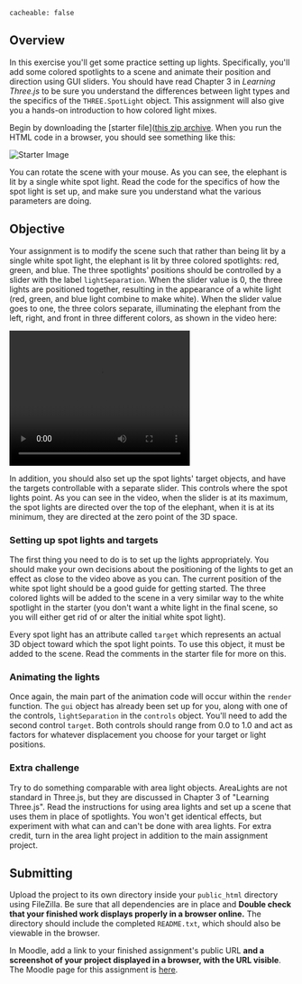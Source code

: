 ```
cacheable: false
```
## Overview

In this exercise you'll get some practice setting up lights. Specifically, you'll add some colored spotlights to a scene and animate their position and direction using GUI sliders. You should have read Chapter 3 in *Learning Three.js* to be sure you understand the differences between light types and the specifics of the `THREE.SpotLight` object. This assignment will also give you a hands-on introduction to how colored light mixes.  

Begin by downloading the [starter file]([this zip archive](/~tmullen/cg/f16/cs315-hw6.zip). When you run the HTML code in a browser, you should see something like this:  

![Starter Image](/~tmullen/images/cg/elephantLightStart.png)

You can rotate the scene with your mouse. As you can see, the elephant is lit by a single white spot light. Read the code for the specifics of how the spot light is set up, and make sure you understand what the various parameters are doing.

## Objective

Your assignment is to modify the scene such that rather than being lit by a single white spot light, the elephant is lit by three colored spotlights: red, green, and blue. The three spotlights' positions should be controlled by a slider with the label `lightSeparation`. When the slider value is 0, the three lights are positioned together, resulting in the appearance of a white light (red, green, and blue light combine to make white). When the slider value goes to one, the three colors separate, illuminating the elephant from the left, right, and front in three different colors, as shown in the video here:

<video width="320" height="240" controls>
  <source src="/~tmullen/images/cg/elephantLights.ogv" type="video/ogg;" codecs="theora, vorbis">
Your browser does not support the video tag.
</video>

In addition, you should also set up the spot lights' target objects, and have the targets controllable with a separate slider. This controls where the spot lights point. As you can see in the video, when the slider is at its maximum, the spot lights are directed over the top of the elephant, when it is at its minimum, they are directed at the zero point of the 3D space.


### Setting up spot lights and targets

The first thing you need to do is to set up the lights appropriately. You should make your own decisions about the positioning of the lights to get an effect as close to the video above as you can. The current position of the white spot light should be a good guide for getting started. The three colored lights will be added to the scene in a very similar way to the white spotlight in the starter (you don't want a white light in the final scene, so you will either get rid of or alter the initial white spot light).

Every spot light has an attribute called `target` which represents an actual 3D object toward which the spot light points. To use this object, it must be added to the scene. Read the comments in the starter file for more on this.

### Animating the lights

Once again, the main part of the animation code will occur within the `render` function. The `gui` object has already been set up for you, along with one of the controls, `lightSeparation` in the `controls` object. You'll need to add the second control `target`. Both controls should range from 0.0 to 1.0 and act as factors for whatever displacement you choose for your target or light positions.


### Extra challenge

Try to do something comparable with area light objects. AreaLights are not standard in Three.js, but they are discussed in Chapter 3 of "Learning Three.js". Read the instructions for using area lights and set up a scene that uses them in place of spotlights. You won't get identical effects, but experiment with what can and can't be done with area lights. For extra credit, turn in the area light project in addition to the main assignment project. 

## Submitting

Upload the project to its own directory inside your `public_html` directory using FileZilla. Be sure that all dependencies are in place and **Double check that your finished work displays properly in a browser online.** The directory should include the completed `README.txt`, which should also be viewable in the browser.

In Moodle, add a link to your finished assignment's public URL **and a screenshot of your project displayed in a browser, with the URL visible**.
The Moodle page for this assignment is [here](https://moodle.pugetsound.edu/moodle/mod/assign/view.php?id=340420).

